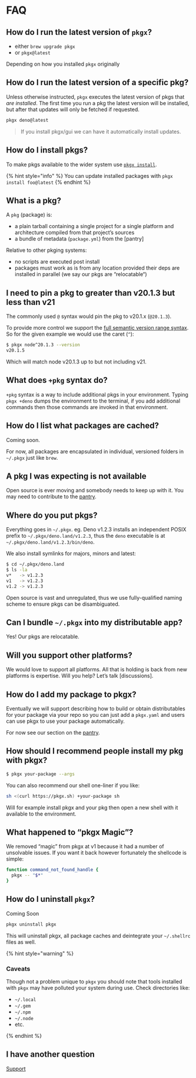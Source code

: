 # FAQ

## How do I run the latest version of `pkgx`?

* either `brew upgrade pkgx`
* or `pkgx@latest`

Depending on how you installed `pkgx` originally


## How do I run the latest version of a specific pkg?

Unless otherwise instructed, `pkgx` executes the latest version of pkgs that
*are installed*. The first time you run a pkg the latest version will be
installed, but after that updates will only be fetched if requested.

```sh
pkgx deno@latest
```

> If you install pkgx/gui we can have it automatically install updates.


## How do I install pkgs?

To make pkgs available to the wider system use
[`pkgx install`](pkgx-install.md).

{% hint style="info" %}
You can update installed packages with `pkgx install foo@latest`
{% endhint %}


## What is a pkg?

A `pkg` (package) is:

* a plain tarball containing a single project for a single platform and
  architecture compiled from that project’s sources
* a bundle of metadata (`package.yml`) from the [pantry]

Relative to other pkging systems:

* no scripts are executed post install
* packages must work as is from any location provided their deps are installed
  in parallel (we say our pkgs are “relocatable“)


## I need to pin a pkg to greater than v20.1.3 but less than v21

The commonly used `@` syntax would pin the pkg to v20.1.x (`@20.1.3`).

To provide more control we support the
[full semantic version range syntax](https://devhints.io/semver). So for the
given example we would use the caret (`^`):

```sh
$ pkgx node^20.1.3 --version
v20.1.5
```

Which will match node v20.1.3 up to but not including v21.


## What does `+pkg` syntax do?

`+pkg` syntax is a way to include additional pkgs in your environment.
Typing `pkgx +deno` dumps the environment to the terminal, if you add
additional commands then those commands are invoked in that environment.


## How do I list what packages are cached?

Coming soon.

For now, all packages are encapsulated in individual, versioned folders in
`~/.pkgx` just like `brew`.


## A pkg I was expecting is not available

Open source is ever moving and somebody needs to keep up with it.
You may need to contribute to the [pantry](pantry.md).


## Where do you put pkgs?

Everything goes in `~/.pkgx`. eg. Deno v1.2.3 installs an independent POSIX
prefix to `~/.pkgx/deno.land/v1.2.3`, thus the `deno` executable is at
`~/.pkgx/deno.land/v1.2.3/bin/deno`.

We also install symlinks for majors, minors and latest:

```sh
$ cd ~/.pkgx/deno.land
$ ls -la
v*   -> v1.2.3
v1   -> v1.2.3
v1.2 -> v1.2.3
```

Open source is vast and unregulated, thus we use fully-qualified naming scheme
to ensure pkgs can be disambiguated.


## Can I bundle `~/.pkgx` into my distributable app?

Yes! Our pkgs are relocatable.


## Will you support other platforms?

We would love to support all platforms. All that is holding is back from new
platforms is expertise. Will you help? Let’s talk [discussions].


## How do I add my package to pkgx?

Eventually we will support describing how to build or obtain distributables
for your package via your repo so you can just add a `pkgx.yaml` and users
can use pkgx to use your package automatically.

For now see our section on the [pantry](pantry.md).


## How should I recommend people install my pkg with pkgx?

```sh
$ pkgx your-package --args
```

You can also recommend our shell one-liner if you like:

```sh
sh <(curl https://pkgx.sh) +your-package sh
```

Will for example install pkgx and your pkg then open a new shell with it
available to the environment.


## What happened to “pkgx Magic”?

We removed “magic” from pkgx at v1 because it had a number of unsolvable
issues. If you want it back however fortunately the shellcode is simple:

```sh
function command_not_found_handle {
  pkgx -- "$*"
}
```


## How do I uninstall `pkgx`?

Coming Soon

```sh
pkgx uninstall pkgx
```

This will uninstall pkgx, all package caches and deintegrate your
`~/.shellrc` files as well.


{% hint style="warning" %}

### Caveats

Though not a problem unique to `pkgx` you should note that tools installed
with `pkgx` may have polluted your system during use. Check directories like:

* `~/.local`
* `~/.gem`
* `~/.npm`
* `~/.node`
* etc.

{% endhint %}


## I have another question

[Support](support.md)
